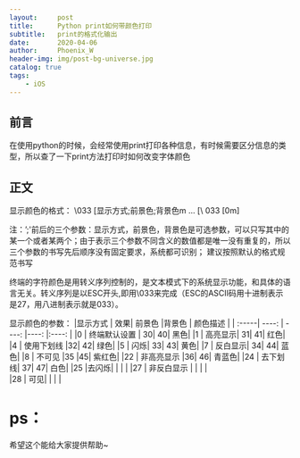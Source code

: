 ```yaml
---
layout:     post
title:      Python print如何带颜色打印
subtitle:   print的格式化输出
date:       2020-04-06
author:     Phoenix_W
header-img: img/post-bg-universe.jpg
catalog: true
tags:
    - iOS
---
```



## 前言

在使用python的时候，会经常使用print打印各种信息，有时候需要区分信息的类型，所以查了一下print方法打印时如何改变字体颜色


## 正文

显示颜色的格式：
\033 [显示方式;前景色;背景色m … [\ 033 [0m]

注：’;'前后的三个参数：显示方式，前景色，背景色是可选参数，可以只写其中的某一个或者某两个；由于表示三个参数不同含义的数值都是唯一没有重复的，所以三个参数的书写先后顺序没有固定要求，系统都可识别；
建议按照默认的格式规范书写

终端的字符颜色是用转义序列控制的，是文本模式下的系统显示功能，和具体的语言无关。转义序列是以ESC开头,即用\033来完成（ESC的ASCII码用十进制表示是27，用八进制表示就是033）。

显示颜色的参数：
|显示方式 |	效果|	前景色	|背景色	| 颜色描述 |
| :-----| ----: | ----: |----: |:----: |
|0	| 终端默认设置 | 	30|	40|	黑色|
|1	| 高亮显示|	31|	41|	红色|
|4	| 使用下划线	|32|	42|	绿色|
|5	| 闪烁|	33|	43|	黄色|
|7	| 反白显示|	34|	44|	蓝色|
|8	| 不可见	|35	|45|	紫红色|
|22	| 非高亮显示	|36|	46|	青蓝色|
|24	| 去下划线|	37|	47|	白色|
|25	|去闪烁|		|  | |
|27	| 非反白显示	|		|  | |		
|28 |	可见|	|  | |	


# ps：
希望这个能给大家提供帮助~

